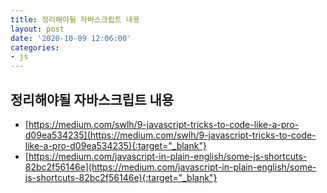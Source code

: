 ```yaml
---
title: 정리해야될 자바스크립트 내용
layout: post
date: '2020-10-09 12:06:00'
categories:
- js
---
```


## 정리해야될 자바스크립트 내용

* [https://medium.com/swlh/9-javascript-tricks-to-code-like-a-pro-d09ea534235](https://medium.com/swlh/9-javascript-tricks-to-code-like-a-pro-d09ea534235){:target="_blank"}
* [https://medium.com/javascript-in-plain-english/some-js-shortcuts-82bc2f56146e](https://medium.com/javascript-in-plain-english/some-js-shortcuts-82bc2f56146e){:target="_blank"}